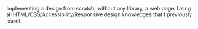 Implementing a design from scratch, without any library, a web page. Using all HTML/CSS/Accessibility/Responsive design knowledges that I previously learnt.